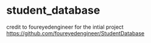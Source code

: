 # student_database

credit to foureyedengineer for the intial project 
https://github.com/foureyedengineer/StudentDatabase
